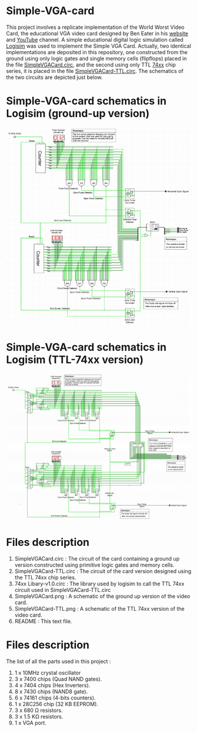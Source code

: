 # Simple-VGA-card
This project involves a replicate implementation of the World Worst Video Card, the educational VGA video card designed by Ben Eater in his [website](https://eater.net/) and [YouTube](https://www.youtube.com/c/beneater) channel. A simple educational digital logic simulation called [Logisim](http://www.cburch.com/logisim/) was used to implement the Simple VGA Card. Actually, two identical implementations are deposited in this repository, one constructed from the ground using only logic gates and single memory cells (flipflops) placed in the file [SimpleVGACard.circ](https://github.com/kara-abdelaziz/Simple-VGA-card/blob/main/SimpleVGACard.circ), and the second using only TTL [74xx](https://en.wikipedia.org/wiki/List_of_7400-series_integrated_circuits) chip series, it is placed in the file [SimpleVGACard-TTL.circ](https://github.com/kara-abdelaziz/Simple-VGA-card/blob/main/SimpleVGACard-TTL.circ). The schematics of the two circuits are depicted just below.

# Simple-VGA-card schematics in Logisim (ground-up version)

![Simple VGA Card image](https://github.com/kara-abdelaziz/Simple-VGA-card/blob/main/SimpleVGACard.PNG)

# Simple-VGA-card schematics in Logisim (TTL-74xx version)

![Simple VGA Card TTL image](https://github.com/kara-abdelaziz/Simple-VGA-card/blob/main/SimpleVGACard-TTL.PNG)

# Files description
1. SimpleVGACard.circ : The circuit of the card containing a ground up version constructed using primitive logic gates and memory cells.
2. SimpleVGACard-TTL.circ : The circuit of the card version designed using the TTL 74xx chip series.
3. 74xx Libary-v1.0.circ : The library used by logisim to call the TTL 74xx circuit used in SimpleVGACard-TTL.circ
4. SimpleVGACard.png : A schematic of the ground up version of the video card.
5. SimpleVGACard-TTL.png : A schematic of the TTL 74xx version of the video card.
6. README : This text file.

# Files description
The list of all the parts used in this project :
1. 1 x 10MHz crystal oscillator
2. 3 x 7400 chips (Quad NAND gates).
3. 4 x 7404 chips (Hex Inverters).
4. 8 x 7430 chips (NAND8 gate).
5. 6 x 74161 chips (4-bits counters).
6. 1 x 28C256 chip (32 KB EEPROM).
7. 3 x 680 Ω resistors.
8. 3 x 1.5 KΩ resistors.
9. 1 x VGA port.
